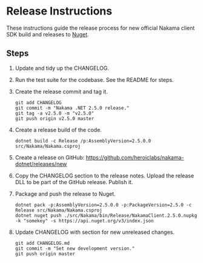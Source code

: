 Release Instructions
===

These instructions guide the release process for new official Nakama client SDK build and releases to [Nuget](https://www.nuget.org/packages/NakamaClient/).

## Steps

1. Update and tidy up the CHANGELOG.

2. Run the test suite for the codebase. See the README for steps.

3. Create the release commit and tag it.

   ```shell
   git add CHANGELOG
   git commit -m "Nakama .NET 2.5.0 release."
   git tag -a v2.5.0 -m "v2.5.0"
   git push origin v2.5.0 master
   ```

4. Create a release build of the code.

   ```shell
   dotnet build -c Release /p:AssemblyVersion=2.5.0.0 src/Nakama/Nakama.csproj
   ```

5. Create a release on GitHub: https://github.com/heroiclabs/nakama-dotnet/releases/new

6. Copy the CHANGELOG section to the release notes. Upload the release DLL to be part of the GitHub release. Publish it.

7. Package and push the release to Nuget.

   ```shell
   dotnet pack -p:AssemblyVersion=2.5.0.0 -p:PackageVersion=2.5.0 -c Release src/Nakama/Nakama.csproj
   dotnet nuget push ./src/Nakama/bin/Release/NakamaClient.2.5.0.nupkg -k "somekey" -s https://api.nuget.org/v3/index.json
   ```

8. Update CHANGELOG with section for new unreleased changes.

   ```shell
   git add CHANGELOG.md
   git commit -m "Set new development version."
   git push origin master
   ```
